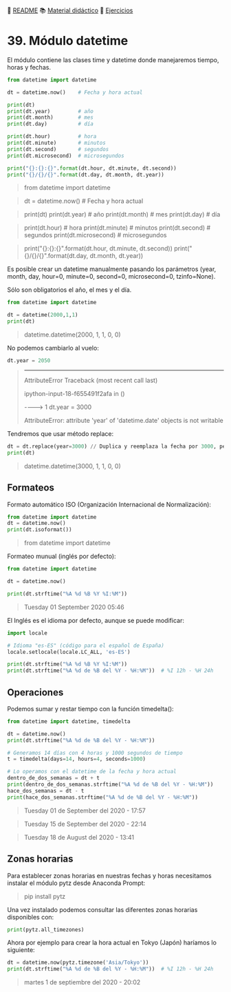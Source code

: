 :page_with_curl: [README](../README.md) :books: [Material didáctico](/documentation/indicedocu.md) :pencil: [Ejercicios](/tests/indicetests.md)

# 39. Módulo datetime


El módulo contiene las clases time y datetime donde manejaremos tiempo, horas y fechas.

````python
from datetime import datetime

dt = datetime.now()    # Fecha y hora actual

print(dt)
print(dt.year)         # año
print(dt.month)        # mes
print(dt.day)          # día

print(dt.hour)         # hora
print(dt.minute)       # minutos
print(dt.second)       # segundos
print(dt.microsecond)  # microsegundos

print("{}:{}:{}".format(dt.hour, dt.minute, dt.second))
print("{}/{}/{}".format(dt.day, dt.month, dt.year))
````
>from datetime import datetime

>dt = datetime.now()    # Fecha y hora actual

>print(dt)
>print(dt.year)         # año
>print(dt.month)        # mes
>print(dt.day)          # día

>print(dt.hour)         # hora
>print(dt.minute)       # minutos
>print(dt.second)       # segundos
>print(dt.microsecond)  # microsegundos

>print("{}:{}:{}".format(dt.hour, dt.minute, dt.second))
>print("{}/{}/{}".format(dt.day, dt.month, dt.year))

Es posible crear un datetime manualmente pasando los parámetros (year, month, day, hour=0, minute=0, second=0, microsecond=0, tzinfo=None).

Sólo son obligatorios el año, el mes y el día.


````python
from datetime import datetime

dt = datetime(2000,1,1)
print(dt)
````

> datetime.datetime(2000, 1, 1, 0, 0)

No podemos cambiarlo al vuelo:
````python
dt.year = 2050
````

> ---------------------------------------------------------------------------
> AttributeError                            Traceback (most recent call last)
>
> ipython-input-18-f655491f2afa in <module>()
>
> ----> 1 dt.year = 3000
>
>AttributeError: attribute 'year' of 'datetime.date' objects is not writable

Tendremos que usar método replace:

````python
dt = dt.replace(year=3000) // Duplica y reemplaza la fecha por 3000, pero dt.year sigue valiendo 2000
print(dt)
````
> datetime.datetime(3000, 1, 1, 0, 0)

## Formateos
Formato automático ISO (Organización Internacional de Normalización):

````python
from datetime import datetime
dt = datetime.now()
print(dt.isoformat())
````
> from datetime import datetime

Formateo munual (inglés por defecto):

````python
from datetime import datetime

dt = datetime.now()

print(dt.strftime("%A %d %B %Y %I:%M"))
````
> Tuesday 01 September 2020 05:46

El Inglés es el idioma por defecto, aunque se puede modificar:

````python
import locale

# Idioma "es-ES" (código para el español de España)
locale.setlocale(locale.LC_ALL, 'es-ES') 

print(dt.strftime("%A %d %B %Y %I:%M"))
print(dt.strftime("%A %d de %B del %Y - %H:%M"))  # %I 12h - %H 24h
````
## Operaciones
Podemos sumar y restar tiempo con la función timedelta():

````python
from datetime import datetime, timedelta

dt = datetime.now()
print(dt.strftime("%A %d de %B del %Y - %H:%M"))

# Generamos 14 días con 4 horas y 1000 segundos de tiempo
t = timedelta(days=14, hours=4, seconds=1000)

# Lo operamos con el datetime de la fecha y hora actual
dentro_de_dos_semanas = dt + t
print(dentro_de_dos_semanas.strftime("%A %d de %B del %Y - %H:%M"))
hace_dos_semanas = dt - t
print(hace_dos_semanas.strftime("%A %d de %B del %Y - %H:%M"))
````
>Tuesday 01 de September del 2020 - 17:57

>Tuesday 15 de September del 2020 - 22:14

>Tuesday 18 de August del 2020 - 13:41

## Zonas horarias

Para establecer zonas horarias en nuestras fechas y horas necesitamos instalar el módulo pytz desde Anaconda Prompt:

> pip install pytz

Una vez instalado podemos consultar las diferentes zonas horarias disponibles con:

````python
print(pytz.all_timezones)
````
Ahora por ejemplo para crear la hora actual en Tokyo (Japón) haríamos lo siguiente:

````python
dt = datetime.now(pytz.timezone('Asia/Tokyo'))
print(dt.strftime("%A %d de %B del %Y - %H:%M"))  # %I 12h - %H 24h
````

> martes 1 de septiembre del 2020 - 20:02